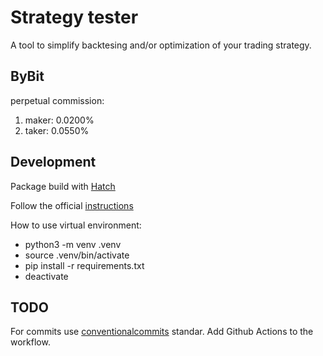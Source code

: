 # Strategy tester

A tool to simplify backtesing and/or optimization of your trading strategy.

## ByBit

perpetual commission:
  
  1. maker: 0.0200%
  2. taker: 0.0550%

## Development

Package build with [Hatch](https://hatch.pypa.io/latest/why/)

Follow the official [instructions](https://packaging.python.org/en/latest/tutorials/packaging-projects/)

How to use virtual environment:

- python3 -m venv .venv
- source .venv/bin/activate
- pip install -r requirements.txt
- deactivate

## TODO

For commits use [conventionalcommits](https://www.conventionalcommits.org/en/v1.0.0/) standar.
Add Github Actions to the workflow.
